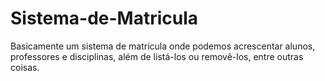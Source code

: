 # Sistema-de-Matricula
Basicamente um sistema de matrícula onde podemos acrescentar alunos, professores e disciplinas, além de listá-los ou removê-los, entre outras coisas.
